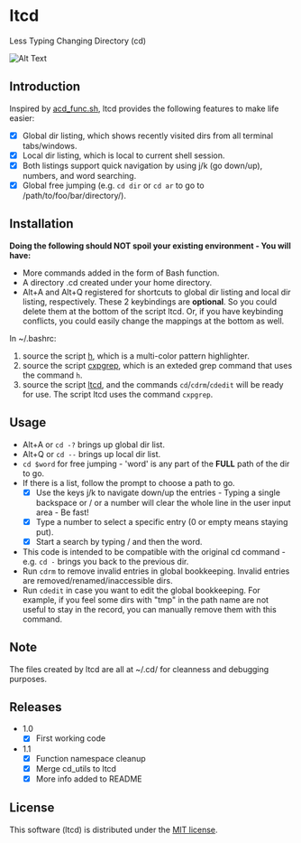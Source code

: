 # ltcd
Less Typing Changing Directory (cd)

![Alt Text](https://github.com/dczhu/ltcd/blob/master/res/cd.gif)

## Introduction
Inspired by [acd_func.sh](http://linuxgazette.net/109/misc/marinov/acd_func.html), ltcd provides the following features to make life easier:

- [x] Global dir listing, which shows recently visited dirs from all terminal tabs/windows.
- [x] Local dir listing, which is local to current shell session.
- [x] Both listings support quick navigation by using j/k (go down/up), numbers, and word searching.
- [x] Global free jumping (e.g. `cd dir` or `cd ar` to go to /path/to/foo/bar/directory/).

## Installation
**Doing the following should NOT spoil your existing environment - You will have:**
  * More commands added in the form of Bash function.
  * A directory .cd created under your home directory.
  * Alt+A and Alt+Q registered for shortcuts to global dir listing and local dir listing, respectively. These 2 keybindings are **optional**. So you could delete them at the bottom of the script ltcd. Or, if you have keybinding conflicts, you could easily change the mappings at the bottom as well.

In ~/.bashrc:
1. source the script [h](https://github.com/dczhu/mch/blob/master/h), which is a multi-color pattern highlighter.
2. source the script [cxpgrep](https://github.com/dczhu/cxpgrep/blob/master/cxpgrep), which is an exteded grep command that uses the command `h`.
3. source the script [ltcd](https://github.com/dczhu/ltcd/blob/master/ltcd), and the commands `cd`/`cdrm`/`cdedit` will be ready for use. The script ltcd uses the command `cxpgrep`.

## Usage
* Alt+A or `cd -?` brings up global dir list.
* Alt+Q or `cd --` brings up local dir list.
* `cd $word` for free jumping - 'word' is any part of the **FULL** path of the dir to go.
* If there is a list, follow the prompt to choose a path to go.
  - [x] Use the keys j/k to navigate down/up the entries - Typing a single backspace or / or a number will clear the whole line in the user input area - Be fast!
  - [x] Type a number to select a specific entry (0 or empty means staying put).
  - [x] Start a search by typing / and then the word.
* This code is intended to be compatible with the original cd command - e.g. `cd -` brings you back to the previous dir.
* Run `cdrm` to remove invalid entries in global bookkeeping. Invalid entries are removed/renamed/inaccessible dirs.
* Run `cdedit` in case you want to edit the global bookkeeping. For example, if you feel some dirs with "tmp" in the path name are not useful to stay in the record, you can manually remove them with this command.

## Note
The files created by ltcd are all at ~/.cd/ for cleanness and debugging purposes.

## Releases
* 1.0
  - [x] First working code
* 1.1
  - [x] Function namespace cleanup
  - [x] Merge cd_utils to ltcd
  - [x] More info added to README

## License
This software (ltcd) is distributed under the [MIT license](https://github.com/dczhu/ltcd/blob/master/LICENSE).
